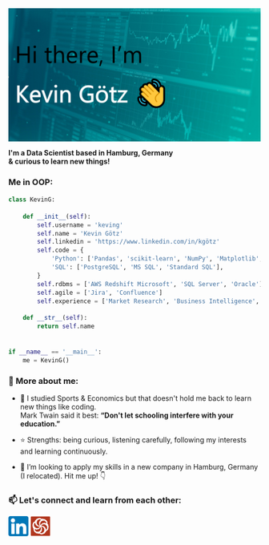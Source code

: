 <img src="https://github.com/kevin-goetz/kevin-goetz/blob/main/Header_LinkedIn.png" align="center" alt="README Header" title="README Header"/>

**I'm a Data Scientist based in Hamburg, Germany  
& curious to learn new things!**
  
  
### Me in OOP:

```python
class KevinG:

    def __init__(self):
        self.username = 'keving'
        self.name = 'Kevin Götz'
        self.linkedin = 'https://www.linkedin.com/in/kgötz'
        self.code = {
            'Python': ['Pandas', 'scikit-learn', 'NumPy', 'Matplotlib', 'Folium', 'SQLite3', 'Requests', 'BeatifulSoup', 'etc.'],
            'SQL': ['PostgreSQL', 'MS SQL', 'Standard SQL'],
        }
        self.rdbms = ['AWS Redshift Microsoft', 'SQL Server', 'Oracle']
        self.agile = ['Jira', 'Confluence']
        self.experience = ['Market Research', 'Business Intelligence', 'Sports & Economics']

    def __str__(self):
        return self.name


if __name__ == '__main__':
    me = KevinG()

```  
  
  
### :eyes: More about me:

- 🌱 I studied Sports & Economics but that doesn't hold me back to learn new things like coding.  
      Mark Twain said it best: **“Don't let schooling interfere with your education.”**
      
- :star: Strengths: being curious, listening carefully, following my interests and learning continuously.
      
- 👯 I’m looking to apply my skills in a new company in Hamburg, Germany (I relocated). Hit me up! :point_down:  

  
  
### 📫 Let's connect and learn from each other:

[<img src="https://github.com/kevin-goetz/kevin-goetz/blob/main/LinkedIn Logo.png" height="40em" align="center" alt="Connect with Me on LinkedIn" title="Connect with Me on LinkedIn"/>](https://linkedin.com/in/kgötz) [<img src="https://github.com/kevin-goetz/kevin-goetz/blob/main/Codewars Logo.svg" height="40em" align="center" alt="Connect with Me on Codewars" title="Connect with Me on Codewars"/>](https://www.codewars.com/users/kevin-goetz)
